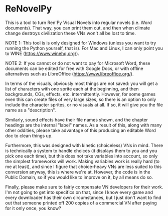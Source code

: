 # ReNovelPy
This is a tool to turn Ren'Py Visual Novels into regular novels (i.e. Word documents). That way, you can print them out, and then
when climate change destroys civilization these VNs won't all be lost to time.

NOTE 1: This tool is is only designed for Windows (unless you want to try running the Python yourself, that is). For Mac and Linux, I
can only point you to WINE (https://www.winehq.org/).

NOTE 2: If you cannot or do not want to pay for Microsoft Word, these documents can be edited for free with Google Docs, or with
offline alternatives such as LibreOffice (https://www.libreoffice.org/).

In terms of the visuals, obviously most things are not saved: you will get a list of characters with one sprite each at the beginning,
and then backgrounds, CGs, effects, etc. intermittently. However, for some games even this can create files of very large sizes, so
there is an option to only include the character sprites, or no visuals at all. If so, it will give you the file name as a "description".

Similarly, sound effects have their file names shown, and the chapter headings are the internal "label" names. As a result of this, along
with many other oddities, please take advantage of this producing an editable Word doc to clean things up.

Furthermore, this was designed with kinetic (choiceless) VNs in mind. There is technically a system to handle choices (it displays them to
you and you pick one each time), but this does not take variables into account, so only the simplest frameworks will work. Making
variables work is really hard (to me at least), and since I figure that choice-heavy VNs are less suited to this conversion anyway, 
this is where we're at. However, the code is in the Public Domain, so if you would like to improve on it, by all means do so.

Finally, please make sure to fairly compensate VN developers for their work. I'm not going to get into specifics on that, since
I know every game and every downloader has their own circumstances, but I just don't want to find out that someone printed off 200
copies of a commercial VN after paying for it only once, you know?